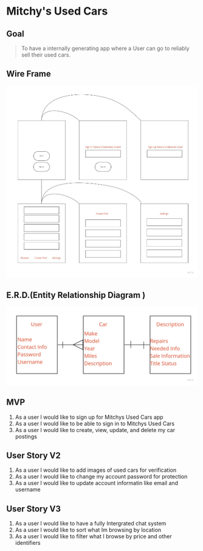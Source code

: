 # Mitchy's Used Cars 


## Goal

> To have a internally generating app where a User can go to reliably sell their used cars.


## Wire Frame

![WireFrame](image1.jpg)

## E.R.D.(Entity Relationship Diagram )

![ERD](image2.jpg)

## MVP

1. As a user I would like to sign up for Mitchys Used Cars app
2. As a user I would like to be able to sign in to Mitchys Used Cars
3. As a user I would like to create, view, update, and delete my car postings

## User Story V2

1. As a user I would like to add images of used cars for verification 
2. As a user I would like to change my account password for protection
3. As a user I would like to update account informatin like email and username

## User Story V3 
 1. As a user I would like to have a fully Intergrated chat system
 2. As a user I would like to sort what Im browsing by location 
 3. As a user I would like to filter what I browse by price and other identifiers



